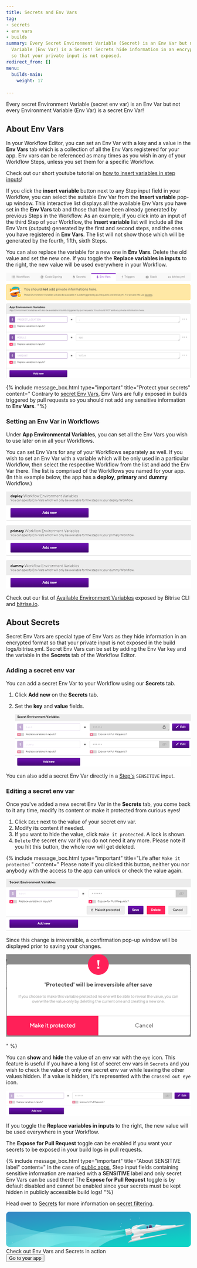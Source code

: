 ```yaml
---
title: Secrets and Env Vars
tag:
- secrets
- env vars
- builds
summary: Every Secret Environment Variable (Secret) is an Env Var but not every Environment
  Variable (Env Var) is a Secret! Secrets hide information in an encrypted format
  so that your private input is not exposed.
redirect_from: []
menu:
  builds-main:
    weight: 17

---
```

Every secret Environment Variable (secret env var) is an Env Var but not every Environment Variable (Env Var) is a secret Env Var!

## About Env Vars

In your Workflow Editor, you can set an Env Var with a key and a value in the **Env Vars** tab which is a collection of all the Env Vars registered for your app. Env vars can be referenced as many times as you wish in any of your Workflow Steps, unless you set them for a specific Workflow.

Check out our short youtube tutorial on [how to insert variables in step inputs](https://youtu.be/atuP_1KN41Q)!

If you click the **insert variable** button next to any Step input field in your Workflow, you can select the suitable Env Var from the **Insert variable** pop-up window. This interactive list displays all the available Env Vars you have set in the **Env Vars** tab and those that have been already generated by previous Steps in the Workflow.
As an example, if you click into an input of the third Step of your Workflow, the **Insert variable** list will include all the Env Vars (outputs) generated by the first and second steps, and the ones you have registered in **Env Vars**. The list will not show those which will be generated by the fourth, fifth, sixth Steps.

You can also replace the variable for a new one in **Env Vars**. Delete the old value and set the new one. If you toggle the **Replace variables in inputs** to the right, the new value will be used everywhere in your Workflow.

![](/img/env-vars.png)

{% include message_box.html type="important" title="Protect your secrets" content=" Contrary to [secret Env Vars](#about-secrets/), Env Vars are fully exposed in builds triggered by pull requests so you should not add any sensitive information to **Env Vars**. "%}

### Setting an Env Var in Workflows

Under **App Environmental Variables**, you can set all the Env Vars you wish to use later on in all your Workflows.

You can set Env Vars for any of your Workflows separately as well. If you wish to set an Env Var with a variable which will be only used in a particular Workflow, then select the respective Workflow from the list and add the Env Var there. The list is comprised of the Workflows you named for your app. (In this example below, the app has a **deploy**, **primary** and **dummy** Workflow.)

![](/img/env-var-workflows.png)

Check out our list of [Available Environment Variables](/builds/available-environment-variables/) exposed by Bitrise CLI and [bitrise.io](https://www.bitrise.io).

## About Secrets

Secret Env Vars are special type of Env Vars as they hide information in an encrypted format so that your private input is not exposed in the build logs/bitrise.yml. Secret Env Vars can be set by adding the Env Var key and the variable in the **Secrets** tab of the Workflow Editor.

### Adding a secret env var

You can add a secret Env Var to your Workflow using our **Secrets** tab.

1. Click **Add new** on the **Secrets** tab.
2. Set the **key** and **value** fields.

   ![](/img/secrets-dummy.png)

You can also add a secret Env Var directly in a [Step's](/builds/sensitive-input-field/#set-a-sensitive-input-in-a-step/) `SENSITIVE` input.

### Editing a secret env var

Once you've added a new secret Env Var in the **Secrets** tab, you come back to it any time, modify its content or make it protected from curious eyes!

1. Click `Edit` next to the value of  your secret env var.
2. Modify its content if needed.
3. If you want to hide the value, click `Make it protected`. A lock is shown.
4. `Delete` the secret env var if you do not need it any more. Please note if you hit this button, the whole row will get deleted.

{% include message_box.html type="important" title="Life after `Make it protected` " content=" Please note if you clicked this button, neither you nor anybody with the access to the app can unlock or check the value again.

![](/img/test-key-make-it-protected.png)

Since this change is irreversible, a confirmation pop-up window will be displayed prior to saving your changes.

![](/img/protected.png)

" %}

You can **show** and **hide** the value of an env var with the `eye` icon. This feature is useful if you have a long list of secret env vars in `Secrets` and you wish to check the value of only one secret env var while leaving the other values hidden. If a value is hidden, it's represented with the `crossed out eye` icon.

![](/img/eye-icon.png)

If you toggle the **Replace variables in inputs** to the right, the new value will be used everywhere in your Workflow.

The **Expose for Pull Request** toggle can be enabled if you want your secrets to be exposed in your build logs in pull requests.

{% include message_box.html type="important" title="About SENSITIVE label" content=" In the case of [public apps](/adding-a-new-app/public-apps/), Step input fields containing sensitive information are marked with a **SENSITIVE** label and only secret Env Vars can be used there! The **Expose for Pull Request** toggle is by default disabled and cannot be enabled since your secrets must be kept hidden in publicly accessible build logs! "%}

Head over to [Secrets](/bitrise-cli/secrets/) for more information on [secret filtering](/bitrise-cli/secrets/#secret-filtering-with-bitrise-cli/).

<div class="banner">
<img src="/assets/images/banner-bg-888x170.png" style="border: none;">
<div class="deploy-text">Check out Env Vars and Secrets in action</div>
<a target="_blank" href="https://app.bitrise.io/dashboard/builds"><button class="button">Go to your app</button></a>
</div>